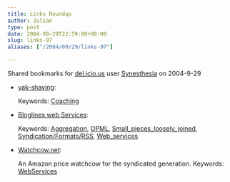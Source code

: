 ```yaml
---
title: Links Roundup
author: Julian
type: post
date: 2004-09-29T22:59:00+00:00
slug: links-97 
aliases: ["/2004/09/29/links-97"]

---
```

Shared bookmarks for [del.icio.us][1] user  [Synesthesia][2] on 2004-9-29

  * [yak-shaving][3]:
   
    Keywords: [Coaching][4]
  * [Bloglines web Services][5]:
   
    Keywords: [Aggregation][6], [OPML][7], [Small\_pieces\_loosely_joined][8], [Syndication/Formats/RSS][9], [Web_services][10]
  * [Watchcow.net][11]:
  
    An Amazon price watchcow for the syndicated generation. Keywords: [WebServices][12]

 [1]: https://del.icio.us/
 [2]: https://del.icio.us/synesthesia
 [3]: https://www.43folders.com/2004/09/mental_dialogue.html "https://www.43folders.com/2004/09/mental_dialogue.html"
 [4]: https://del.icio.us/synesthesia/Coaching
 [5]: https://www.bloglines.com/services/ "https://www.bloglines.com/services/"
 [6]: https://del.icio.us/synesthesia/Aggregation
 [7]: https://del.icio.us/synesthesia/OPML
 [8]: https://del.icio.us/synesthesia/Small_pieces_loosely_joined
 [9]: https://del.icio.us/synesthesia/Syndication/Formats/RSS
 [10]: https://del.icio.us/synesthesia/Web_services
 [11]: https://www.watchcow.net/ "https://www.watchcow.net/"
 [12]: https://del.icio.us/synesthesia/WebServices